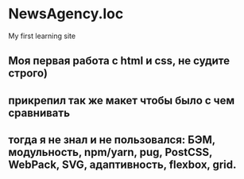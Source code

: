 # NewsAgency.loc
My first learning site
## Моя первая работа с html и css, не судите строго)
## прикрепил так же макет чтобы было с чем сравнивать
## тогда я не знал и не пользовался: БЭМ, модульность, npm/yarn, pug, PostCSS, WebPack, SVG, адаптивность, flexbox, grid.
